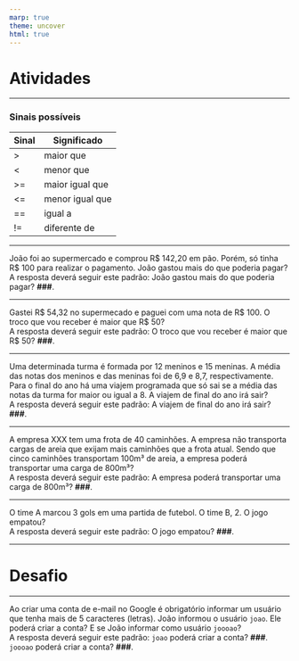 ```yaml
---
marp: true
theme: uncover
html: true
---
```


# <!-- fit --> Atividades

---

### Sinais possíveis
|Sinal|Significado|
|---|---|
|>|maior que|
|<|menor que|
|>=|maior igual que|
|<=|menor igual que|
|==|igual a|
|!=|diferente de|

---

João foi ao supermercado e comprou R$ 142,20 em pão. Porém, só tinha R$ 100 para realizar o pagamento. João gastou mais do que poderia pagar?
<br />
A resposta deverá seguir este padrão:
João gastou mais do que poderia pagar? <b>###</b>.

---

Gastei R$ 54,32 no supermecado e paguei com uma nota de R$ 100. O troco que vou receber é maior que R$ 50?
<br />
A resposta deverá seguir este padrão:
O troco que vou receber é maior que R$ 50? <b>###</b>.

---

Uma determinada turma é formada por 12 meninos e 15 meninas. A média das notas dos meninos e das meninas foi de 6,9 e 8,7, respectivamente. Para o final do ano há uma viajem programada que só sai se a média das notas da turma for maior ou igual a 8. A viajem de final do ano irá sair?
<br />
A resposta deverá seguir este padrão:
A viajem de final do ano irá sair? <b>###</b>.

---

A empresa XXX tem uma frota de 40 caminhões. A empresa não transporta cargas de areia que exijam mais caminhões que a frota atual. Sendo que cinco caminhões transportam 100m³ de areia, a empresa poderá transportar uma carga de 800m³?
<br />
A resposta deverá seguir este padrão:
A empresa poderá transportar uma carga de 800m³? <b>###</b>.

---

O time A marcou 3 gols em uma partida de futebol. O time B, 2. O jogo empatou?
<br />
A resposta deverá seguir este padrão:
O jogo empatou? <b>###</b>.

---

# <!-- fit --> Desafio

---

Ao criar uma conta de e-mail no Google é obrigatório informar um usuário que tenha mais de 5 caracteres (letras). João informou o usuário `joao`. Ele poderá criar a conta? E se João informar como usuário `joooao`?
<br />
A resposta deverá seguir este padrão:
`joao` poderá criar a conta? <b>###</b>.
`joooao` poderá criar a conta? <b>###</b>.
